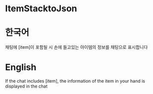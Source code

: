 # ItemStacktoJson
# 한국어
채팅에 [item]이 포함될 시 손에 들고있는 아이템의 정보를 채팅으로 표시합니다
# English
If the chat includes [item], the information of the item in your hand is displayed in the chat
